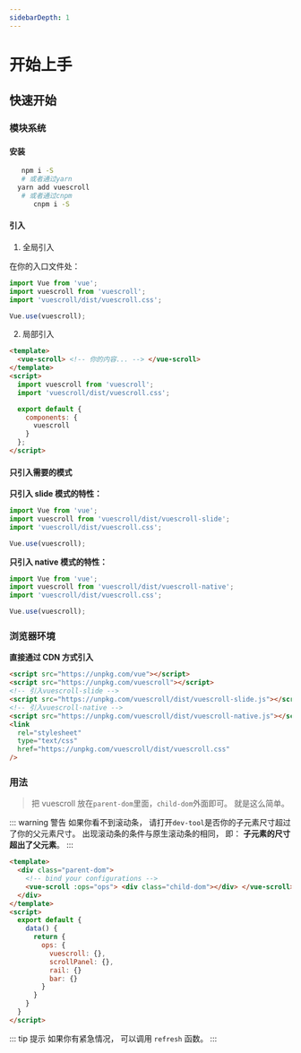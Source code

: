 ```yaml
---
sidebarDepth: 1
---
```


# 开始上手

## 快速开始

### 模块系统

#### 安装

```bash
   npm i -S
   # 或者通过yarn
  yarn add vuescroll
   # 或者通过cnpm
      cnpm i -S
```

#### 引入

1. 全局引入

在你的入口文件处：

```javascript
import Vue from 'vue';
import vuescroll from 'vuescroll';
import 'vuescroll/dist/vuescroll.css';

Vue.use(vuescroll);
```

2. 局部引入

```html
<template>
  <vue-scroll> <!-- 你的内容... --> </vue-scroll>
</template>
<script>
  import vuescroll from 'vuescroll';
  import 'vuescroll/dist/vuescroll.css';

  export default {
    components: {
      vuescroll
    }
  };
</script>
```

#### 只引入需要的模式

**只引入 slide 模式的特性：**

```javascript
import Vue from 'vue';
import vuescroll from 'vuescroll/dist/vuescroll-slide';
import 'vuescroll/dist/vuescroll.css';

Vue.use(vuescroll);
```

**只引入 native 模式的特性：**

```javascript
import Vue from 'vue';
import vuescroll from 'vuescroll/dist/vuescroll-native';
import 'vuescroll/dist/vuescroll.css';

Vue.use(vuescroll);
```

### 浏览器环境

**直接通过 CDN 方式引入**

```html
<script src="https://unpkg.com/vue"></script>
<script src="https://unpkg.com/vuescroll"></script>
<!-- 引入vuescroll-slide -->
<script src="https://unpkg.com/vuescroll/dist/vuescroll-slide.js"></script>
<!-- 引入vuescroll-native -->
<script src="https://unpkg.com/vuescroll/dist/vuescroll-native.js"></script>
<link
  rel="stylesheet"
  type="text/css"
  href="https://unpkg.com/vuescroll/dist/vuescroll.css"
/>
```

### 用法

> 把 vuescroll 放在`parent-dom`里面，`child-dom`外面即可。 就是这么简单。

::: warning 警告
如果你看不到滚动条， 请打开`dev-tool`是否你的子元素尺寸超过了你的父元素尺寸。 出现滚动条的条件与原生滚动条的相同， 即： **子元素的尺寸超出了父元素**。
:::

```html
<template>
  <div class="parent-dom">
    <!-- bind your configurations -->
    <vue-scroll :ops="ops"> <div class="child-dom"></div> </vue-scroll>
  </div>
</template>
<script>
  export default {
    data() {
      return {
        ops: {
          vuescroll: {},
          scrollPanel: {},
          rail: {}
          bar: {}
        }
      }
    }
  }
</script>
```

::: tip 提示
如果你有紧急情况， 可以调用 `refresh` 函数。
:::
